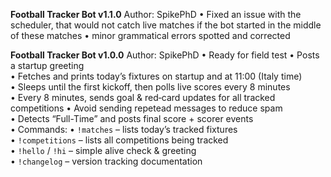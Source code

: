 **Football Tracker Bot v1.1.0**
Author: SpikePhD
• Fixed an issue with the scheduler, that would not catch live matches if the bot started in the middle of these matches
• minor grammatical errors spotted and corrected  

**Football Tracker Bot v1.0.0**
Author: SpikePhD 
• Ready for field test
• Posts a startup greeting  
• Fetches and prints today’s fixtures on startup and at 11:00 (Italy time)  
• Sleeps until the first kickoff, then polls live scores every 8 minutes  
• Every 8 minutes, sends goal & red‐card updates for all tracked competitions
• Avoid sending repetead messages to reduce spam  
• Detects “Full-Time” and posts final score + scorer events  
• Commands:
  • `!matches` – lists today’s tracked fixtures  
  • `!competitions` – lists all competitions being tracked  
  • `!hello` / `!hi` – simple alive check & greeting  
  • `!changelog` – version tracking documentation